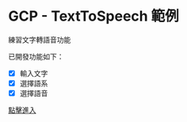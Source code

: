 # GCP - TextToSpeech 範例

練習文字轉語音功能

已開發功能如下：
- [x] 輸入文字
- [x] 選擇語系
- [x] 選擇語音

[點擊進入](https://hi-alan-liu.github.io/gcp-text-to-speech-example/)

